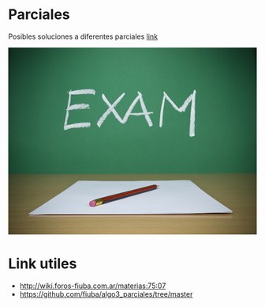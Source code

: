 # Parciales

Posibles soluciones a diferentes parciales [link](https://github.com/fiuba/algo3_parciales/tree/master)

![exams](./images/exams.jpg)


# Link utiles

- http://wiki.foros-fiuba.com.ar/materias:75:07
- https://github.com/fiuba/algo3_parciales/tree/master


